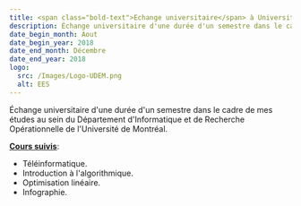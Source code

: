 ```yaml
---
title: <span class="bold-text">Echange universitaire</span> à Université de Montreal, Canada
description: Échange universitaire d'une durée d'un semestre dans le cadre de mes études.
date_begin_month: Aout
date_begin_year: 2018
date_end_month: Décembre
date_end_year: 2018
logo:
  src: /Images/Logo-UDEM.png
  alt: EES
---
```


Échange universitaire d'une durée d'un semestre dans le cadre de mes études au sein du Département d'Informatique et de Recherche Opérationnelle de l'Université de Montréal.

<ins>**Cours suivis**</ins>:

- Téléinformatique.
- Introduction à l'algorithmique.
- Optimisation linéaire.
- Infographie.
